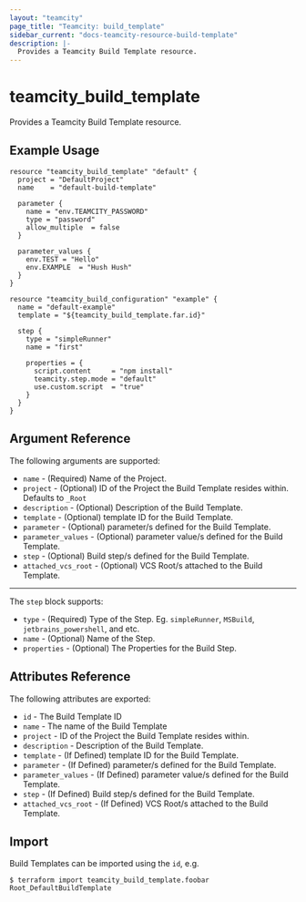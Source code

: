 ```yaml
---
layout: "teamcity"
page_title: "Teamcity: build_template"
sidebar_current: "docs-teamcity-resource-build-template"
description: |-
  Provides a Teamcity Build Template resource. 
---
```


# teamcity\_build\_template

Provides a Teamcity Build Template resource. 

## Example Usage

```hcl
resource "teamcity_build_template" "default" {
  project = "DefaultProject"
  name    = "default-build-template"

  parameter {
    name = "env.TEAMCITY_PASSWORD"
    type = "password"
    allow_multiple  = false
  }
  
  parameter_values {
    env.TEST = "Hello"
    env.EXAMPLE  = "Hush Hush"
  }
}

resource "teamcity_build_configuration" "example" {
  name = "default-example"
  template = "${teamcity_build_template.far.id}"
  
  step {
    type = "simpleRunner"
    name = "first"

    properties = {
      script.content     = "npm install"
      teamcity.step.mode = "default"
      use.custom.script  = "true"
    }
  }
}
```

## Argument Reference

The following arguments are supported:

* `name` - (Required) Name of the Project.
* `project` - (Optional) ID of the Project the Build Template resides within.
    Defaults to `_Root`
* `description` - (Optional) Description of the Build Template.
* `template` - (Optional) template ID for the Build Template.
* `parameter` - (Optional) parameter/s defined for the Build Template.
* `parameter_values` - (Optional) parameter value/s defined for the Build Template.
* `step` - (Optional) Build step/s defined for the Build Template.
* `attached_vcs_root` - (Optional) VCS Root/s attached to the Build Template.

---

The `step` block supports:
* `type` - (Required) Type of the Step. Eg. `simpleRunner`, `MSBuild`, `jetbrains_powershell`, and etc.
* `name` - (Optional) Name of the Step.
* `properties` - (Optional) The Properties for the Build Step.

## Attributes Reference

The following attributes are exported:

* `id` - The Build Template ID
* `name` - The name of the Build Template
* `project` - ID of the Project the Build Template resides within.
* `description` - Description of the Build Template.
* `template` - (If Defined) template ID for the Build Template.
* `parameter` - (If Defined) parameter/s defined for the Build Template.
* `parameter_values` - (If Defined) parameter value/s defined for the Build Template.
* `step` - (If Defined) Build step/s defined for the Build Template.
* `attached_vcs_root` - (If Defined) VCS Root/s attached to the Build Template.

## Import

Build Templates can be imported using the `id`, e.g.

```
$ terraform import teamcity_build_template.foobar Root_DefaultBuildTemplate
```
